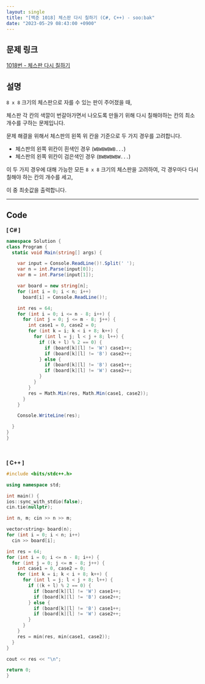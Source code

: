 ```yaml
---
layout: single
title: "[백준 1018] 체스판 다시 칠하기 (C#, C++) - soo:bak"
date: "2023-05-29 08:43:00 +0900"
---
```


## 문제 링크
  [1018번 - 체스판 다시 칠하기](https://www.acmicpc.net/problem/1018)

## 설명
`8 x 8` 크기의 체스판으로 자를 수 있는 판이 주어졌을 때,<br>

체스판 각 칸의 색깔이 번갈아가면서 나오도록 만들기 위해 다시 칠해야하는 칸의 최소 개수를 구하는 문제입니다. <br>

문제 해결을 위해서 체스판의 왼쪽 위 칸을 기준으로 두 가지 경우를 고려합니다. <br>

- 체스판의 왼쪽 위칸이 흰색인 경우 (`WBWBWBWB...`)<br>
- 체스판의 왼쪽 위칸이 검은색인 경우 (`BWBWBWBW...`)<br>

이 두 가지 경우에 대해 가능한 모든 `8 x 8` 크기의 체스판을 고려하여, 각 경우마다 다시 칠해야 하는 칸의 개수를 세고, <br>

이 중 최솟값을 출력합니다. <br>

- - -

## Code
<b>[ C# ] </b>
<br>

  ```c#
namespace Solution {
  class Program {
    static void Main(string[] args) {

      var input = Console.ReadLine()!.Split(' ');
      var n = int.Parse(input[0]);
      var m = int.Parse(input[1]);

      var board = new string[n];
      for (int i = 0; i < n; i++)
        board[i] = Console.ReadLine()!;

      int res = 64;
      for (int i = 0; i <= n - 8; i++) {
        for (int j = 0; j <= m - 8; j++) {
          int case1 = 0, case2 = 0;
          for (int k = i; k < i + 8; k++) {
            for (int l = j; l < j + 8; l++) {
              if ((k + l) % 2 == 0) {
                if (board[k][l] != 'W') case1++;
                if (board[k][l] != 'B') case2++;
              } else {
                if (board[k][l] != 'B') case1++;
                if (board[k][l] != 'W') case2++;
              }
            }
          }
          res = Math.Min(res, Math.Min(case1, case2));
        }
      }

      Console.WriteLine(res);

    }
  }
}
  ```
<br><br>
<b>[ C++ ] </b>
<br>

  ```c++
#include <bits/stdc++.h>

using namespace std;

int main() {
  ios::sync_with_stdio(false);
  cin.tie(nullptr);

  int n, m; cin >> n >> m;

  vector<string> board(n);
  for (int i = 0; i < n; i++)
    cin >> board[i];

  int res = 64;
  for (int i = 0; i <= n - 8; i++) {
    for (int j = 0; j <= m - 8; j++) {
      int case1 = 0, case2 = 0;
      for (int k = i; k < i + 8; k++) {
        for (int l = j; l < j + 8; l++) {
          if ((k + l) % 2 == 0) {
            if (board[k][l] != 'W') case1++;
            if (board[k][l] != 'B') case2++;
          } else {
            if (board[k][l] != 'B') case1++;
            if (board[k][l] != 'W') case2++;
          }
        }
      }
      res = min(res, min(case1, case2));
    }
  }

  cout << res << "\n";

  return 0;
}
  ```
